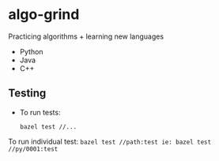 # algo-grind

Practicing algorithms + learning new languages

- Python
- Java
- C++

## Testing
* To run tests:
    ```
    bazel test //...
    ```
To run individual test:
    ```
    bazel test //path:test
    ie: bazel test //py/0001:test
    ```

